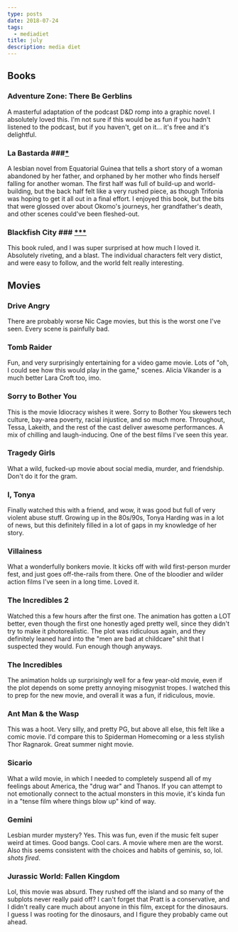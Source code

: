 ```yaml
---
type: posts
date: 2018-07-24
tags:
  - mediadiet
title: july
description: media diet
---
```


## Books ##

### Adventure Zone: There Be Gerblins ###

A masterful adaptation of the podcast D&D romp into a graphic novel. I
absolutely loved this. I'm not sure if this would be as fun if you hadn't
listened to the podcast, but if you haven't, get on it... it's free and
it's delightful.

### La Bastarda ###[*](#les)

A lesbian novel from Equatorial Guinea that tells a short story of a woman
abandoned by her father, and orphaned by her mother who finds herself
falling for another woman. The first half was full of build-up and
world-building, but the back half felt like a very rushed piece, as though
Trifonia was hoping to get it all out in a final effort. I enjoyed this
book, but the bits that were glossed over about Okomo's journeys, her
grandfather's death, and other scenes could've been fleshed-out.

### Blackfish City ### [***](#ghost)

This book ruled, and I was super surprised at how much I loved it.
Absolutely riveting, and a blast. The individual characters felt very
distict, and were easy to follow, and the world felt really interesting.

## Movies ##

### Drive Angry ###

There are probably worse Nic Cage movies, but this is the worst one I've
seen. Every scene is painfully bad.

### Tomb Raider ###

Fun, and very surprisingly entertaining for a video game movie. Lots of
"oh, I could see how this would play in the game," scenes. Alicia Vikander
is a much better Lara Croft too, imo.

### Sorry to Bother You ###

This is the movie Idiocracy wishes it were. Sorry to Bother You skewers
tech culture, bay-area poverty, racial injustice, and so much more.
Throughout, Tessa, Lakeith, and the rest of the cast deliver awesome
performances. A mix of chilling and laugh-inducing. One of the best films
I've seen this year.

### Tragedy Girls ###

What a wild, fucked-up movie about social media, murder, and friendship.
Don't do it for the gram.

### I, Tonya ###

Finally watched this with a friend, and wow, it was good but full of very
violent abuse stuff. Growing up in the 80s/90s, Tonya Harding was in a lot
of news, but this definitely filled in a lot of gaps in my knowledge of her
story.

### Villainess ###

What a wonderfully bonkers movie. It kicks off with wild first-person murder
fest, and just goes off-the-rails from there. One of the bloodier and wilder
action films I've seen in a long time. Loved it.

### The Incredibles 2 ###

Watched this a few hours after the first one. The animation has gotten a LOT
better, even though the first one honestly aged pretty well, since they didn't
try to make it photorealistic. The plot was ridiculous again, and they
definitely leaned hard into the "men are bad at childcare" shit that I
suspected they would. Fun enough though anyways.

### The Incredibles ###

The animation holds up surprisingly well for a few year-old movie, even if
the plot depends on some pretty annoying misogynist tropes. I watched this
to prep for the new movie, and overall it was a fun, if ridiculous, movie.

### Ant Man & the Wasp ###

This was a hoot. Very silly, and pretty PG, but above all else, this felt
like a comic movie. I'd compare this to Spiderman Homecoming or a less
stylish Thor Ragnarok. Great summer night movie.

### Sicario ###

What a wild movie, in which I needed to completely suspend all of my
feelings about America, the "drug war" and Thanos. If you can attempt to
not emotionally connect to the actual monsters in this movie, it's kinda
fun in a "tense film where things blow up" kind of way.

### Gemini ###

Lesbian murder mystery? Yes. This was fun, even if the music felt super
weird at times. Good bangs. Cool cars. A movie where men are the worst.
Also this seems consistent with the choices and habits of geminis, so, lol.
_shots fired_.

### Jurassic World: Fallen Kingdom ###

Lol, this movie was absurd. They rushed off the island and so many of the
subplots never really paid off? I can't forget that Pratt is a
conservative, and I didn't really care much about anyone in this film,
except for the dinosaurs. I guess I was rooting for the dinosaurs, and I
figure they probably came out ahead.
